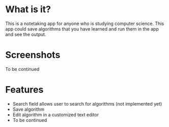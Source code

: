# What is it?
This is a notetaking app for anyone who is studying computer science. This app could save algorithms that you have learned and run them in the app and see the output. 

# Screenshots 
To be continued 

# Features 
- Search field allows user to search for algorithms (not implemented yet) 
- Save algorithm
- Edit algorithm in a customized text editor 
- To be continued 
